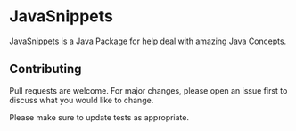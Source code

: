 # JavaSnippets

JavaSnippets is a Java Package for help deal with amazing Java Concepts.

## Contributing
Pull requests are welcome. For major changes, please open an issue first to discuss what you would like to change.

Please make sure to update tests as appropriate.
